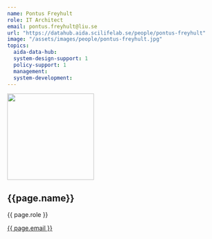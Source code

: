```yaml
---
name: Pontus Freyhult
role: IT Architect
email: pontus.freyhult@liu.se
url: "https://datahub.aida.scilifelab.se/people/pontus-freyhult"
image: "/assets/images/people/pontus-freyhult.jpg"
topics:
  aida-data-hub:
  system-design-support: 1
  policy-support: 1
  management:
  system-development:
---
```

<div class="personContainer">
  <div class="personSub">
  <img  src="{{ page.image }}" alt="" style="width: 200px; cursor: pointer;">
</div>
<div class="personSub">
  <h2>{{page.name}}</h2>
  <p>{{ page.role }}</p>
  <p><a href="{{ page.mailto }}">{{ page.email }}</a></p>
  </div>
</div>
